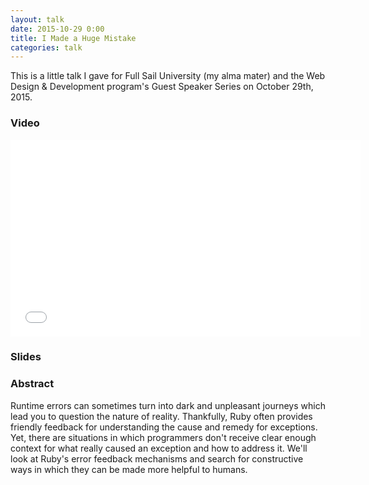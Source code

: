 ```yaml
---
layout: talk
date: 2015-10-29 0:00
title: I Made a Huge Mistake
categories: talk
---
```

This is a little talk I gave for Full Sail University (my alma mater) and the Web Design & Development program's Guest Speaker Series on October 29th, 2015.

### Video

<iframe width="560" height="315" src="//www.youtube.com/embed/xnqvGoOqtYM?start=214" frameborder="0" allowfullscreen></iframe>

### Slides

<script async class="speakerdeck-embed" data-id="4c5693625db74c49b3b59262817ccb4a" data-ratio="1.77777777777778" src="//speakerdeck.com/assets/embed.js"></script>

### Abstract

Runtime errors can sometimes turn into dark and unpleasant journeys which lead you to question the nature of reality. Thankfully, Ruby often provides friendly feedback for understanding the cause and remedy for exceptions. Yet, there are situations in which programmers don't receive clear enough context for what really caused an exception and how to address it. We'll look at Ruby's error feedback mechanisms and search for constructive ways in which they can be made more helpful to humans.
